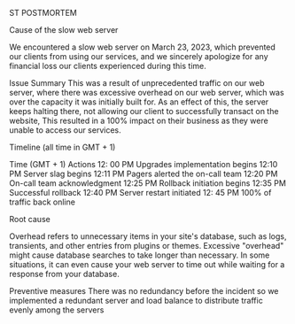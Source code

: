 ST POSTMORTEM

Cause of  the slow web server

We encountered a slow web server on March 23, 2023, which prevented our clients from using our services, and we sincerely apologize for any financial loss our clients experienced during this time.

Issue Summary
This was a result of unprecedented traffic on our web server, where there was excessive overhead on our web server, which was over the capacity it was initially built for. As an effect of this, the server keeps halting there, not allowing our client to successfully transact on the website, This resulted in a 100% impact on their business as they were unable to access our services. 


Timeline (all time in GMT + 1)







Time (GMT + 1)
Actions
12: 00 PM
Upgrades implementation begins
12:10 PM
Server slag begins
12:11 PM
Pagers alerted the on-call team
12:20 PM
On-call team acknowledgment
12:25 PM
Rollback initiation begins
12:35 PM
Successful rollback
12:40 PM
Server restart initiated
12: 45 PM
100% of traffic back online













Root cause



Overhead refers to unnecessary items in your site's database, such as logs, transients, and other entries from plugins or themes. Excessive "overhead" might cause database searches to take longer than necessary. In some situations, it can even cause your web server to time out while waiting for a response from your database.

Preventive measures
There was no redundancy before the incident so we implemented a redundant server and load balance to distribute traffic evenly among the servers




